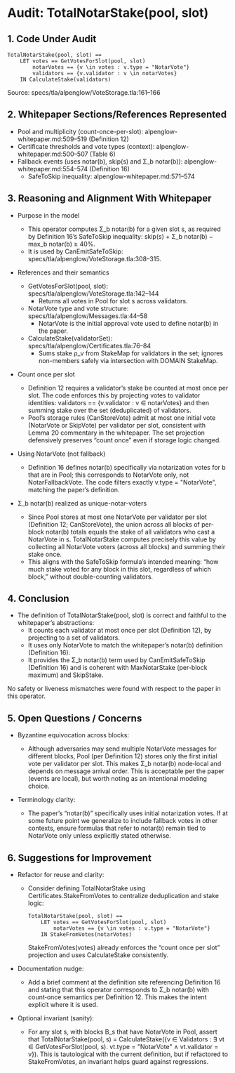 # Audit: TotalNotarStake(pool, slot)

## 1. Code Under Audit

```tla
TotalNotarStake(pool, slot) ==
    LET votes == GetVotesForSlot(pool, slot)
        notarVotes == {v \in votes : v.type = "NotarVote"}
        validators == {v.validator : v \in notarVotes}
    IN CalculateStake(validators)
```

Source: specs/tla/alpenglow/VoteStorage.tla:161–166

## 2. Whitepaper Sections/References Represented

- Pool and multiplicity (count-once-per-slot): alpenglow-whitepaper.md:509–519 (Definition 12)
- Certificate thresholds and vote types (context): alpenglow-whitepaper.md:500–507 (Table 6)
- Fallback events (uses notar(b), skip(s) and Σ_b notar(b)): alpenglow-whitepaper.md:554–574 (Definition 16)
  - SafeToSkip inequality: alpenglow-whitepaper.md:571–574

## 3. Reasoning and Alignment With Whitepaper

- Purpose in the model
  - This operator computes Σ_b notar(b) for a given slot s, as required by Definition 16’s SafeToSkip inequality: skip(s) + Σ_b notar(b) − max_b notar(b) ≥ 40%.
  - It is used by CanEmitSafeToSkip: specs/tla/alpenglow/VoteStorage.tla:308–315.

- References and their semantics
  - GetVotesForSlot(pool, slot): specs/tla/alpenglow/VoteStorage.tla:142–144
    - Returns all votes in Pool for slot s across validators.
  - NotarVote type and vote structure: specs/tla/alpenglow/Messages.tla:44–58
    - NotarVote is the initial approval vote used to define notar(b) in the paper.
  - CalculateStake(validatorSet): specs/tla/alpenglow/Certificates.tla:76–84
    - Sums stake ρ_v from StakeMap for validators in the set; ignores non-members safely via intersection with DOMAIN StakeMap.

- Count once per slot
  - Definition 12 requires a validator’s stake be counted at most once per slot. The code enforces this by projecting votes to validator identities: validators == {v.validator : v ∈ notarVotes} and then summing stake over the set (deduplicated) of validators.
  - Pool’s storage rules (CanStoreVote) admit at most one initial vote (NotarVote or SkipVote) per validator per slot, consistent with Lemma 20 commentary in the whitepaper. The set projection defensively preserves “count once” even if storage logic changed.

- Using NotarVote (not fallback)
  - Definition 16 defines notar(b) specifically via notarization votes for b that are in Pool; this corresponds to NotarVote only, not NotarFallbackVote. The code filters exactly v.type = "NotarVote", matching the paper’s definition.

- Σ_b notar(b) realized as unique-notar-voters
  - Since Pool stores at most one NotarVote per validator per slot (Definition 12; CanStoreVote), the union across all blocks of per-block notar(b) totals equals the stake of all validators who cast a NotarVote in s. TotalNotarStake computes precisely this value by collecting all NotarVote voters (across all blocks) and summing their stake once.
  - This aligns with the SafeToSkip formula’s intended meaning: “how much stake voted for any block in this slot, regardless of which block,” without double-counting validators.

## 4. Conclusion

- The definition of TotalNotarStake(pool, slot) is correct and faithful to the whitepaper’s abstractions:
  - It counts each validator at most once per slot (Definition 12), by projecting to a set of validators.
  - It uses only NotarVote to match the whitepaper’s notar(b) definition (Definition 16).
  - It provides the Σ_b notar(b) term used by CanEmitSafeToSkip (Definition 16) and is coherent with MaxNotarStake (per-block maximum) and SkipStake.

No safety or liveness mismatches were found with respect to the paper in this operator.

## 5. Open Questions / Concerns

- Byzantine equivocation across blocks:
  - Although adversaries may send multiple NotarVote messages for different blocks, Pool (per Definition 12) stores only the first initial vote per validator per slot. This makes Σ_b notar(b) node‑local and depends on message arrival order. This is acceptable per the paper (events are local), but worth noting as an intentional modeling choice.

- Terminology clarity:
  - The paper’s “notar(b)” specifically uses initial notarization votes. If at some future point we generalize to include fallback votes in other contexts, ensure formulas that refer to notar(b) remain tied to NotarVote only unless explicitly stated otherwise.

## 6. Suggestions for Improvement

- Refactor for reuse and clarity:
  - Consider defining TotalNotarStake using Certificates.StakeFromVotes to centralize deduplication and stake logic:
    ```tla
    TotalNotarStake(pool, slot) ==
        LET votes == GetVotesForSlot(pool, slot)
            notarVotes == {v \in votes : v.type = "NotarVote"}
        IN StakeFromVotes(notarVotes)
    ```
    StakeFromVotes(votes) already enforces the “count once per slot” projection and uses CalculateStake consistently.

- Documentation nudge:
  - Add a brief comment at the definition site referencing Definition 16 and stating that this operator corresponds to Σ_b notar(b) with count‑once semantics per Definition 12. This makes the intent explicit where it is used.

- Optional invariant (sanity):
  - For any slot s, with blocks B_s that have NotarVote in Pool, assert that TotalNotarStake(pool, s) = CalculateStake({v ∈ Validators : ∃ vt ∈ GetVotesForSlot(pool, s). vt.type = "NotarVote" ∧ vt.validator = v}). This is tautological with the current definition, but if refactored to StakeFromVotes, an invariant helps guard against regressions.

